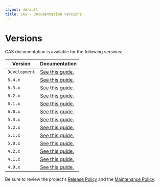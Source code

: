 ```yaml
---
layout: default
title: CAS - Documentation Versions
---
```


# Versions

CAS documentation is available for the following versions:


| Version                | Documentation
|------------------------|---------------------------------------------
| `Development`          | [See this guide.](development/index.html)
| `6.4.x`                | [See this guide.](6.4.x/index.html)
| `6.3.x`                | [See this guide.](6.3.x/index.html)
| `6.2.x`                | [See this guide.](6.2.x/index.html)
| `6.1.x`                | [See this guide.](6.1.x/index.html)
| `6.0.x`                | [See this guide.](6.0.x/index.html)
| `5.3.x`                | [See this guide.](5.3.x/index.html)
| `5.2.x`                | [See this guide.](5.2.x/index.html)
| `5.1.x`                | [See this guide.](5.1.x/index.html)
| `5.0.x`                | [See this guide.](5.0.x/index.html)
| `4.2.x`                | [See this guide.](4.2.x/index.html)
| `4.1.x`                | [See this guide.](4.1.x/index.html)
| `4.0.x`                | [See this guide.](4.0.x/index.html)

Be sure to review the project's [Release Policy](developer/Release-Policy.html) 
and the [Maintenance Policy](developer/Maintenance-Policy.html).
